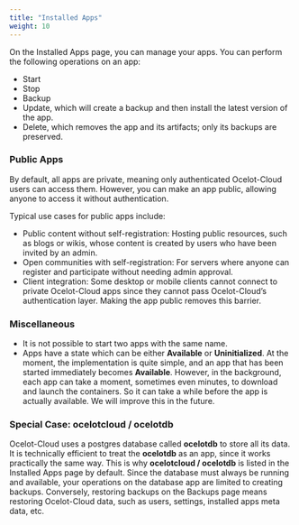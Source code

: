 ```yaml
---
title: "Installed Apps"
weight: 10
---
```


On the Installed Apps page, you can manage your apps. You can perform the following operations on an app:

* Start
* Stop
* Backup
* Update, which will create a backup and then install the latest version of the app.
* Delete, which removes the app and its artifacts; only its backups are preserved.

### Public Apps

By default, all apps are private, meaning only authenticated Ocelot-Cloud users can access them. However, you can make an app public, allowing anyone to access it without authentication.

Typical use cases for public apps include:

* Public content without self-registration: Hosting public resources, such as blogs or wikis, whose content is created by users who have been invited by an admin.
* Open communities with self-registration: For servers where anyone can register and participate without needing admin approval. 
* Client integration: Some desktop or mobile clients cannot connect to private Ocelot-Cloud apps since they cannot pass Ocelot-Cloud’s authentication layer. Making the app public removes this barrier.

### Miscellaneous

* It is not possible to start two apps with the same name.
* Apps have a state which can be either **Available** or **Uninitialized**. At the moment, the implementation is quite simple, and an app that has been started immediately becomes **Available**. However, in the background, each app can take a moment, sometimes even minutes, to download and launch the containers. So it can take a while before the app is actually available. We will improve this in the future.

### Special Case: ocelotcloud / ocelotdb

Ocelot-Cloud uses a postgres database called **ocelotdb** to store all its data. It is technically efficient to treat the **ocelotdb** as an app, since it works practically the same way. This is why **ocelotcloud / ocelotdb** is listed in the Installed Apps page by default. Since the database must always be running and available, your operations on the database app are limited to creating backups. Conversely, restoring backups on the Backups page means restoring Ocelot-Cloud data, such as users, settings, installed apps meta data, etc.